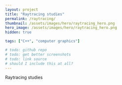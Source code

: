 ```yaml
---
layout: project
title: "Raytracing studies"
permalink: /raytracing/
thumbnail: /assets/images/hero/raytracing_hero.png
hero_image: /assets/images/hero/raytracing_hero.png
hidden: true

tags: ["C++", "computer graphics"]

# todo: github repo
# todo: get better screenshots
# todo: link source
# should I include this at all?
---
```


Raytracing studies
